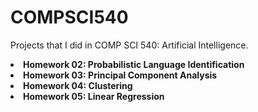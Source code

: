 # COMPSCI540

<p> Projects that I did in COMP SCI 540: Artificial Intelligence.
  <li> <b>Homework 02: Probabilistic Language Identification</b> </li>
  <li> <b>Homework 03: Principal Component Analysis</b> </li>
  <li> <b>Homework 04: Clustering</b> </li>
  <li> <b>Homework 05: Linear Regression </b> </li>
</p>
